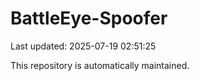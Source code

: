 # BattleEye-Spoofer

Last updated: 2025-07-19 02:51:25

This repository is automatically maintained.
